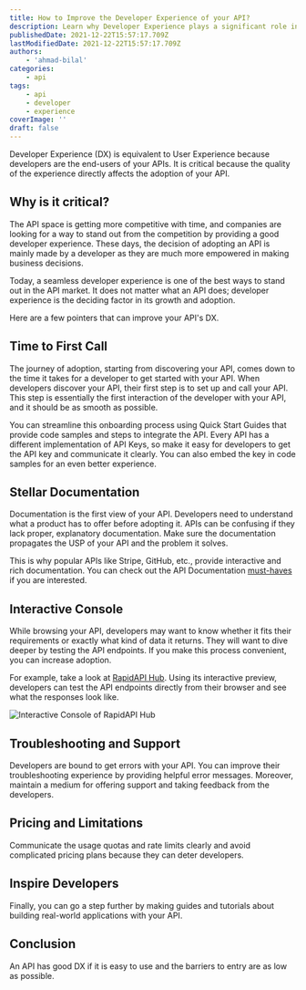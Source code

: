 ```yaml
---
title: How to Improve the Developer Experience of your API?
description: Learn why Developer Experience plays a significant role in API growth and what strategies you can employ to improve it.
publishedDate: 2021-12-22T15:57:17.709Z
lastModifiedDate: 2021-12-22T15:57:17.709Z
authors:
    - 'ahmad-bilal'
categories:
    - api
tags:
    - api
    - developer
    - experience
coverImage: ''
draft: false
---
```


<Lead>

Developer Experience (DX) is equivalent to User Experience because developers are the end-users of your APIs. It is critical because the quality of the experience directly affects the adoption of your API.

</Lead>

## Why is it critical?

The API space is getting more competitive with time, and companies are looking for a way to stand out from the competition by providing a good developer experience. These days, the decision of adopting an API is mainly made by a developer as they are much more empowered in making business decisions.

Today, a seamless developer experience is one of the best ways to stand out in the API market. It does not matter what an API does; developer experience is the deciding factor in its growth and adoption.

Here are a few pointers that can improve your API's DX.

## Time to First Call

The journey of adoption, starting from discovering your API, comes down to the time it takes for a developer to get started with your API. When developers discover your API, their first step is to set up and call your API. This step is essentially the first interaction of the developer with your API, and it should be as smooth as possible.

You can streamline this onboarding process using Quick Start Guides that provide code samples and steps to integrate the API. Every API has a different implementation of API Keys, so make it easy for developers to get the API key and communicate it clearly. You can also embed the key in code samples for an even better experience.

## Stellar Documentation

Documentation is the first view of your API. Developers need to understand what a product has to offer before adopting it. APIs can be confusing if they lack proper, explanatory documentation. Make sure the documentation propagates the USP of your API and the problem it solves.

This is why popular APIs like Stripe, GitHub, etc., provide interactive and rich documentation. You can check out the API Documentation [must-haves](https://RapidAPI.com/guides/api-documentation) if you are interested.

## Interactive Console

While browsing your API, developers may want to know whether it fits their requirements or exactly what kind of data it returns. They will want to dive deeper by testing the API endpoints. If you make this process convenient, you can increase adoption.

For example, take a look at [RapidAPI Hub](https://RapidAPI.com/hub?utm_source=RapidAPI.com/guides&utm_medium=DevRel&utm_campaign=DevRel). Using its interactive preview, developers can test the API endpoints directly from their browser and see what the responses look like.

![Interactive Console of RapidAPI Hub](https://raw.githubusercontent.com/RapidAPI/DevRel-Stack-Data/production/guides/posts/increase-api-adoption/images/endpoints.jpg)

## Troubleshooting and Support

Developers are bound to get errors with your API. You can improve their troubleshooting experience by providing helpful error messages. Moreover, maintain a medium for offering support and taking feedback from the developers.

## Pricing and Limitations

Communicate the usage quotas and rate limits clearly and avoid complicated pricing plans because they can deter developers.

## Inspire Developers

Finally, you can go a step further by making guides and tutorials about building real-world applications with your API.

## Conclusion

An API has good DX if it is easy to use and the barriers to entry are as low as possible.
